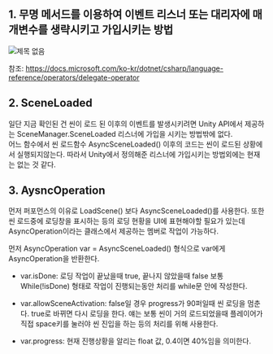 ## 1. 무명 메서드를 이용하여 이벤트 리스너 또는 대리자에 매개변수를 생략시키고 가입시키는 방법

![제목 없음](https://user-images.githubusercontent.com/79313194/169312024-480f1ca5-db05-444a-a284-a75e0a0057f3.png)

참조: https://docs.microsoft.com/ko-kr/dotnet/csharp/language-reference/operators/delegate-operator

## 2. SceneLoaded
일단 지금 확인된 건 씬이 로드 된 이후의 이벤트를 발생시키려면 Unity API에서 제공하는 SceneManager.SceneLoaded 리스너에 가입을 시키는 방법밖에 없다.   
어느 함수에서 씬 로드함수 AsyncSceneLoaded() 이후의 코드는 씬이 로드된 상황에서 실행되지않는다. 따라서 Unity에서 정의해준 리스너에 가입시키는 방법외에는 현재는 없는 것 같다.

## 3. AysncOperation
먼저 퍼포먼스의 이유로 LoadScene() 보다 AsyncSceneLoaded()를 사용한다. 또한 씬 로드중에 로딩창을 표시하는 등의 로딩 현황을 UI에 표현해야할 필요가 있는데 AsyncOperation이라는 
클래스에서 제공하는 멤버로 작업이 가능하다. 

먼저 AsyncOperation var = AsyncSceneLoaded() 형식으로 var에게 AsyncOperation을 반환한다.   

- var.isDone: 로딩 작업이 끝났을때 true, 끝나지 않았을때 false 보통 While(!isDone) 형태로 작업이 진행되는동안 처리를 while문 안에 작성한다.  

- var.allowSceneActivation: false일 경우 progress가 90퍼일때 씬 로딩을 멈춘다. true로 바뀌면 다시 로딩을 한다. 얘는 보통 씬이 거의 로드되었을때 플레이어가 직접 space키를 눌러야 씬 진입을 하는 등의 처리를 위해 사용한다.    

- var.progress: 현재 진행상황을 알리는 float 값, 0.4이면 40%임을 의미한다.    
